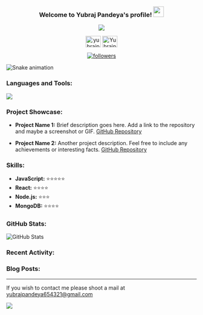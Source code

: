 <!-- Header Section -->
<h3 align="center">
  Welcome to Yubraj Pandeya's profile!
  <img src="https://media.giphy.com/media/hvRJCLFzcasrR4ia7z/giphy.gif" width="28">
</h3>

<p align="center">
  <a href="https://github.com/mrjudiyt"><img src="https://readme-typing-svg.herokuapp.com?size=21&center=true&vCenter=true&width=440&height=45&lines=A+learner%2C+maker+and+designer.;A+full-stack+Developer.;Student+of+Software+Engineering"></a>
</p>
<p align="center">
  <a href="https://fb.com/hardik.pandeya.16547" target="blank"><img align="center" src="https://raw.githubusercontent.com/rahuldkjain/github-profile-readme-generator/master/src/images/icons/Social/facebook.svg" alt="yubrajpandeya" height="30" width="40" /></a>
  <a href="https://instagram.com/mrjudi1" target="blank"><img align="center" src="https://raw.githubusercontent.com/rahuldkjain/github-profile-readme-generator/master/src/images/icons/Social/instagram.svg" alt="Yubrajpandeya" height="30" width="40" /></a>
</p>

<p align="center">
  <a href="https://github.com/mrjudiyt">
    <img alt="followers" title="Follow me on Github" src="https://custom-icon-badges.herokuapp.com/github/followers/Parajulibkrm?color=333333&labelColor=111111&style=for-the-badge&logo=person-add&label=Follow&logoColor=white"/>
  </a>
</p>

![Snake animation](https://github.com/parajulibkrm/parajulibkrm/blob/output/github-contribution-grid-snake.svg)

<!-- Languages and Tools Section -->
<h3 align="left">Languages and Tools:</h3>

![](https://skillicons.dev/icons?i=arduino,azure,bots,dynamodb,express,electron,git,graphql,heroku,js,ts,mongodb,netlify,nodejs,postgres,prisma,react,vscode,vercel,workers&perline=20)

<!-- Project Showcase Section -->
<h3 align="left">Project Showcase:</h3>

- **Project Name 1:**
  Brief description goes here. Add a link to the repository and maybe a screenshot or GIF.
  [GitHub Repository](https://github.com/your-username/project-1)

- **Project Name 2:**
  Another project description. Feel free to include any achievements or interesting facts.
  [GitHub Repository](https://github.com/your-username/project-2)

<!-- Skills Rating Section -->
<h3 align="left">Skills:</h3>

- **JavaScript:** ⭐️⭐️⭐️⭐️⭐️
- **React:** ⭐️⭐️⭐️⭐️
- **Node.js:** ⭐️⭐️⭐️
- **MongoDB:** ⭐️⭐️⭐️⭐️

<!-- GitHub Stats Section -->
<h3 align="left">GitHub Stats:</h3>

![GitHub Stats](https://github-readme-stats.vercel.app/api?username=mrjudiyt&show_icons=true&count_private=true&hide=stars&theme=radical)

<!-- Recent Activity Section -->
<h3 align="left">Recent Activity:</h3>

<!--START_SECTION:activity-->
<!--END_SECTION:activity-->

<!-- Blog Posts Section -->
<h3 align="left">Blog Posts:</h3>

<!-- BLOG-POST-LIST:START -->
<!-- BLOG-POST-LIST:END -->

<!-- Contact Section -->
<hr>

If you wish to contact me please shoot a mail at [yubrajpandeya654321@gmail.com](mailto:yubrajpandeya654321@gmail.com)

![](assets/bottom_header.svg)
